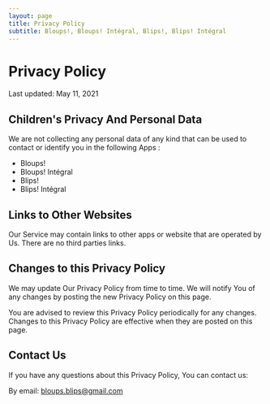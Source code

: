 ```yaml
---
layout: page
title: Privacy Policy
subtitle: Bloups!, Bloups! Intégral, Blips!, Blips! Intégral
---
```


# Privacy Policy

Last updated: May 11, 2021

## Children's Privacy And Personal Data

We are not collecting any personal data of any kind that can be used to contact or identify you in the following Apps :

- Bloups!
- Bloups! Intégral
- Blips!
- Blips! Intégral  

## Links to Other Websites

Our Service may contain links to other apps or website that are operated by Us. There are no third parties links.

  

## Changes to this Privacy Policy

We may update Our Privacy Policy from time to time. We will notify You of any changes by posting the new Privacy Policy on this page.

You are advised to review this Privacy Policy periodically for any changes. Changes to this Privacy Policy are effective when they are posted on this page.  

## Contact Us

If you have any questions about this Privacy Policy, You can contact us:  

By email: bloups.blips@gmail.com